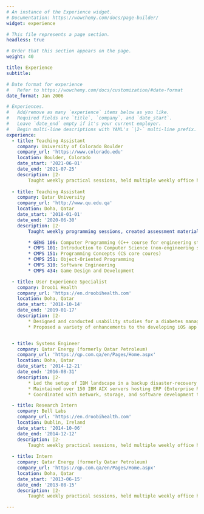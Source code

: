 ```yaml
---
# An instance of the Experience widget.
# Documentation: https://wowchemy.com/docs/page-builder/
widget: experience

# This file represents a page section.
headless: true

# Order that this section appears on the page.
weight: 40

title: Experience
subtitle:

# Date format for experience
#   Refer to https://wowchemy.com/docs/customization/#date-format
date_format: Jan 2006

# Experiences.
#   Add/remove as many `experience` items below as you like.
#   Required fields are `title`, `company`, and `date_start`.
#   Leave `date_end` empty if it's your current employer.
#   Begin multi-line descriptions with YAML's `|2-` multi-line prefix.
experience:
  - title: Teaching Assistant
    company: University of Colorado Boulder
    company_url: 'https://www.colorado.edu'
    location: Boulder, Colorado
    date_start: '2021-06-01'
    date_end: '2021-07-25'
    description: |2-
        Taught weekly practical sessions, held multiple weekly office hours, and guided students in Human-Computer Interaction principles for the Fundamentals of Human Computer Interaction course (CSCI 3002).
        
  - title: Teaching Assistant
    company: Qatar University
    company_url: 'http://www.qu.edu.qa'
    location: Doha, Qatar
    date_start: '2018-01-01'
    date_end: '2020-06-30'
    description: |2-
        Taught weekly programming sessions, created assessment materials, graded assignments, and provided supplementary tutorial sessions for computer science courses:

        * GENG 106: Computer Programming (C++ course for engineering students)
        * CMPS 101: Introduction to Computer Science (non-engineering students)
        * CMPS 151: Programming Concepts (CS core coures)
        * CMPS 251: Object-Oriented Programming
        * CMPS 310: Software Engineering
        * CMPS 434: Game Design and Development

  - title: User Experience Specialist
    company: Droobi Health
    company_url: 'https://en.droobihealth.com'
    location: Doha, Qatar
    date_start: '2018-10-14'
    date_end: '2019-01-17'
    description: |2-
        * Designed and conducted usability studies for a diabetes management mobile application.
        * Proposed a variety of enhancements to the developing iOS app through sketches and wireframes.


  - title: Systems Engineer
    company: Qatar Energy (formerly Qatar Petroleum)
    company_url: 'https://qp.com.qa/en/Pages/Home.aspx'
    location: Doha, Qatar
    date_start: '2014-12-21'
    date_end: '2016-08-31'
    description: |2-
        * Led the setup of IBM landscape in a backup disaster-recovery data center.
        * Maintained over 150 IBM AIX servers hosting ERP (Enterprise Running Planning) software.
        * Coordinated with network, storage, and software development teams.

  - title: Research Intern
    company: Bell Labs
    company_url: 'https://en.droobihealth.com'
    location: Dublin, Ireland
    date_start: '2014-10-06'
    date_end: '2014-12-12'
    description: |2-
        Taught weekly practical sessions, held multiple weekly office hours, and guided students in Human-Computer Interaction principles for the Fundamentals of Human Computer Interaction course (CSCI 3002).   
        
  - title: Intern
    company: Qatar Energy (formerly Qatar Petroleum)
    company_url: 'https://qp.com.qa/en/Pages/Home.aspx'
    location: Doha, Qatar
    date_start: '2013-06-15'
    date_end: '2013-08-15'
    description: |2-
        Taught weekly practical sessions, held multiple weekly office hours, and guided students in Human-Computer Interaction principles for the Fundamentals of Human Computer Interaction course (CSCI 3002). 

---
```

